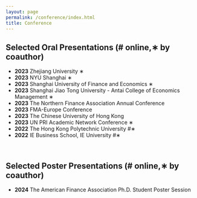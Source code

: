```yaml
---
layout: page
permalink: /conference/index.html
title: Conference
---
```


## Selected Oral Presentations (# online,∗ by coauthor)

- **2023** Zhejiang University ∗
- **2023** NYU Shanghai ∗
- **2023** Shanghai University of Finance and Economics ∗
- **2023** Shanghai Jiao Tong University - Antai College of Economics Management ∗ 
- **2023** The Northern Finance Association Annual Conference
- **2023** FMA-Europe Conference
- **2023** The Chinese University of Hong Kong 
- **2023** UN PRI Academic Network Conference ∗ 
- **2022** The Hong Kong Polytechnic University #∗ 
- **2022** IE Business School, IE University #∗ 
<br>

## Selected Poster Presentations (# online,∗ by coauthor)

- **2024** The American Finance Association Ph.D. Student Poster Session

<br>
